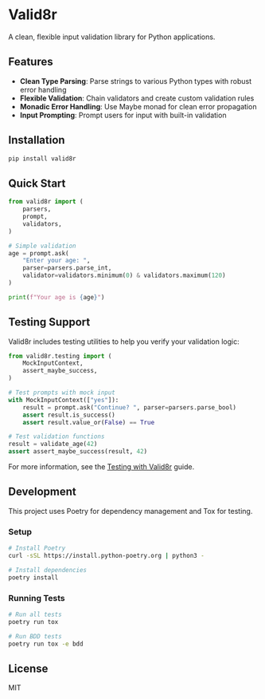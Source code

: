 # Valid8r

A clean, flexible input validation library for Python applications.

## Features

- **Clean Type Parsing**: Parse strings to various Python types with robust error handling
- **Flexible Validation**: Chain validators and create custom validation rules
- **Monadic Error Handling**: Use Maybe monad for clean error propagation
- **Input Prompting**: Prompt users for input with built-in validation

## Installation

```bash
pip install valid8r
```

## Quick Start

```python
from valid8r import (
    parsers,
    prompt,
    validators,
)

# Simple validation
age = prompt.ask(
    "Enter your age: ",
    parser=parsers.parse_int,
    validator=validators.minimum(0) & validators.maximum(120)
)

print(f"Your age is {age}")
```

## Testing Support

Valid8r includes testing utilities to help you verify your validation logic:

```python
from valid8r.testing import (
    MockInputContext,
    assert_maybe_success,
)

# Test prompts with mock input
with MockInputContext(["yes"]):
    result = prompt.ask("Continue? ", parser=parsers.parse_bool)
    assert result.is_success()
    assert result.value_or(False) == True

# Test validation functions
result = validate_age(42)
assert assert_maybe_success(result, 42)
```

For more information, see the [Testing with Valid8r](docs/user_guide/testing.rst) guide.

## Development

This project uses Poetry for dependency management and Tox for testing.

### Setup

```bash
# Install Poetry
curl -sSL https://install.python-poetry.org | python3 -

# Install dependencies
poetry install
```

### Running Tests

```bash
# Run all tests
poetry run tox

# Run BDD tests
poetry run tox -e bdd
```

## License
MIT

